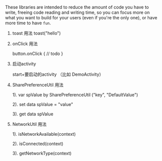 These libraries are intended to reduce the amount of code you have to write, freeing code reading and writing
time, so you can focus more on what you want to build for your users (even if you're the only one), or
have more time to have `fun`.

1. toast 用法
     toast("hello")
     
2. onClick 用法
 
    button.onClick {
           // todo
        }
        

3. 启动activity

   start+要启动的activity （比如 DemoActivity）
    
   >

4. SharePreferenceUtil 用法

     1). var spValue by SharePreferenceUtil ("key", "DefaultValue")

     2). set data spValue = "value"

     3). get data spValue



 5. NetworkUtil 用法

    1). isNetworkAvailable(context)

    2). isConnected(context)

    3). getNetworkType(context)


 
 
